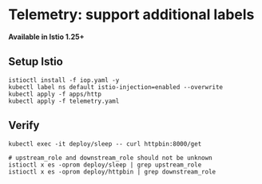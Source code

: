 # Telemetry: support additional labels

**Available in Istio 1.25+**

## Setup Istio

```shell
istioctl install -f iop.yaml -y
kubectl label ns default istio-injection=enabled --overwrite
kubectl apply -f apps/http
kubectl apply -f telemetry.yaml
```

## Verify

```shell
kubectl exec -it deploy/sleep -- curl httpbin:8000/get

# upstream_role and downstream_role should not be unknown
istioctl x es -oprom deploy/sleep | grep upstream_role
istioctl x es -oprom deploy/httpbin | grep downstream_role

```